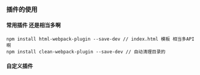 ### 插件的使用

#### 常用插件  还是相当多啊
```
npm install html-webpack-plugin --save-dev // index.html 模板 相当多API啊
npm install clean-webpack-plugin --save-dev // 自动清理目录的
```

#### 自定义插件